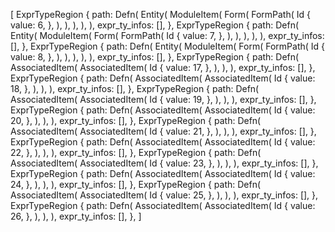 [
    ExprTypeRegion {
        path: Defn(
            Entity(
                ModuleItem(
                    Form(
                        FormPath(
                            Id {
                                value: 6,
                            },
                        ),
                    ),
                ),
            ),
        ),
        expr_ty_infos: [],
    },
    ExprTypeRegion {
        path: Defn(
            Entity(
                ModuleItem(
                    Form(
                        FormPath(
                            Id {
                                value: 7,
                            },
                        ),
                    ),
                ),
            ),
        ),
        expr_ty_infos: [],
    },
    ExprTypeRegion {
        path: Defn(
            Entity(
                ModuleItem(
                    Form(
                        FormPath(
                            Id {
                                value: 8,
                            },
                        ),
                    ),
                ),
            ),
        ),
        expr_ty_infos: [],
    },
    ExprTypeRegion {
        path: Defn(
            AssociatedItem(
                AssociatedItem(
                    Id {
                        value: 17,
                    },
                ),
            ),
        ),
        expr_ty_infos: [],
    },
    ExprTypeRegion {
        path: Defn(
            AssociatedItem(
                AssociatedItem(
                    Id {
                        value: 18,
                    },
                ),
            ),
        ),
        expr_ty_infos: [],
    },
    ExprTypeRegion {
        path: Defn(
            AssociatedItem(
                AssociatedItem(
                    Id {
                        value: 19,
                    },
                ),
            ),
        ),
        expr_ty_infos: [],
    },
    ExprTypeRegion {
        path: Defn(
            AssociatedItem(
                AssociatedItem(
                    Id {
                        value: 20,
                    },
                ),
            ),
        ),
        expr_ty_infos: [],
    },
    ExprTypeRegion {
        path: Defn(
            AssociatedItem(
                AssociatedItem(
                    Id {
                        value: 21,
                    },
                ),
            ),
        ),
        expr_ty_infos: [],
    },
    ExprTypeRegion {
        path: Defn(
            AssociatedItem(
                AssociatedItem(
                    Id {
                        value: 22,
                    },
                ),
            ),
        ),
        expr_ty_infos: [],
    },
    ExprTypeRegion {
        path: Defn(
            AssociatedItem(
                AssociatedItem(
                    Id {
                        value: 23,
                    },
                ),
            ),
        ),
        expr_ty_infos: [],
    },
    ExprTypeRegion {
        path: Defn(
            AssociatedItem(
                AssociatedItem(
                    Id {
                        value: 24,
                    },
                ),
            ),
        ),
        expr_ty_infos: [],
    },
    ExprTypeRegion {
        path: Defn(
            AssociatedItem(
                AssociatedItem(
                    Id {
                        value: 25,
                    },
                ),
            ),
        ),
        expr_ty_infos: [],
    },
    ExprTypeRegion {
        path: Defn(
            AssociatedItem(
                AssociatedItem(
                    Id {
                        value: 26,
                    },
                ),
            ),
        ),
        expr_ty_infos: [],
    },
]